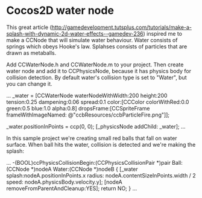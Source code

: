 Cocos2D water node
==================

This great article (http://gamedevelopment.tutsplus.com/tutorials/make-a-splash-with-dynamic-2d-water-effects--gamedev-236)
inspired me to make a CCNode that will simulate water behaviour. Water consists of springs which obeys Hooke's law. 
Splahses consists of particles that are drawn as metaballs.

Add CCWaterNode.h and CCWaterNode.m to your project. Then create water node and add it to CCPhysicsNode, because it has
physics body for collision detection. By default water's collision type is set to "Water", but you can change it.

...
_water = [CCWaterNode waterNodeWithWidth:200 height:200
                                     tension:0.25 dampening:0.06 spread:0.1
                                       color:[CCColor colorWithRed:0.0 green:0.5 blue:1.0 alpha:0.8]
                                  dropsFrame:[CCSpriteFrame frameWithImageNamed: @"ccbResources/ccbParticleFire.png"]];
    
_water.positionInPoints = ccp(0, 0);
[_physicsNode addChild: _water];
...

In this sample project we're creating small red balls that fall on water surface. When ball hits the water, collision is 
detected and we're making the splash:

...
-(BOOL)ccPhysicsCollisionBegin:(CCPhysicsCollisionPair *)pair Ball:(CCNode *)nodeA Water:(CCNode *)nodeB
{
    [_water splash:nodeA.positionInPoints.x radius: nodeA.contentSizeInPoints.width / 2 speed: nodeA.physicsBody.velocity.y];
    [nodeA removeFromParentAndCleanup:YES];
    return NO;
}
...
